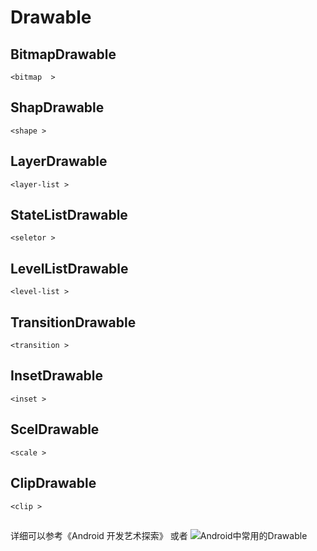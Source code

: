 # Drawable
## BitmapDrawable 
    <bitmap  >
## ShapDrawable
    <shape >
## LayerDrawable
    <layer-list >
## StateListDrawable
    <seletor >
## LevelListDrawable
    <level-list >
## TransitionDrawable
    <transition >
## InsetDrawable
    <inset >
## ScelDrawable
    <scale >
## ClipDrawable
    <clip >
##


详细可以参考《Android 开发艺术探索》
或者
![Android中常用的Drawable](http://www.jianshu.com/p/fd358b03b64c)